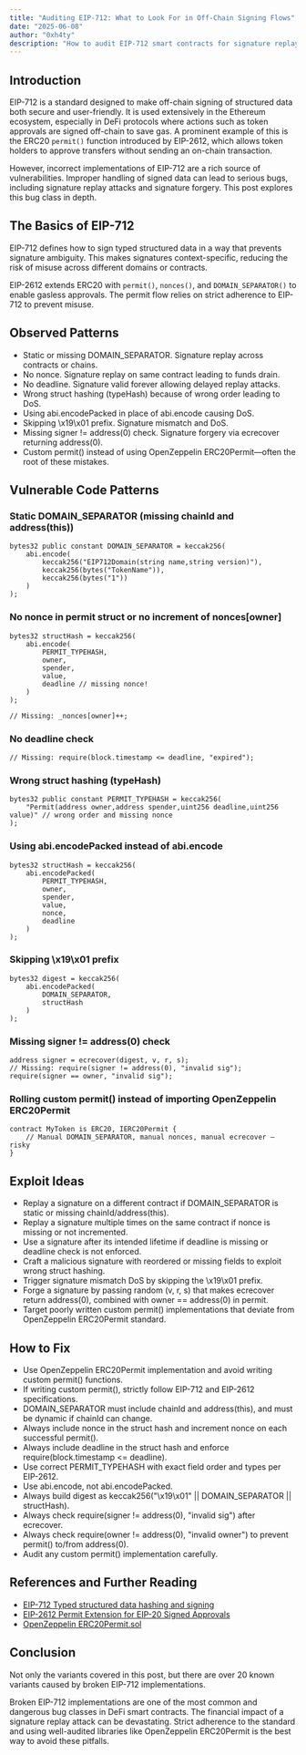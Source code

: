```yaml
---
title: "Auditing EIP-712: What to Look For in Off-Chain Signing Flows"
date: "2025-06-08"
author: "0xh4ty"
description: "How to audit EIP-712 smart contracts for signature replay, forgery, and off-chain signing bugs. Covers common mistakes in EIP-712 and ERC20Permit implementations."
---
```


## Introduction

EIP-712 is a standard designed to make off-chain signing of structured data both secure and user-friendly. It is used extensively in the Ethereum ecosystem, especially in DeFi protocols where actions such as token approvals are signed off-chain to save gas. A prominent example of this is the ERC20 `permit()` function introduced by EIP-2612, which allows token holders to approve transfers without sending an on-chain transaction.

However, incorrect implementations of EIP-712 are a rich source of vulnerabilities. Improper handling of signed data can lead to serious bugs, including signature replay attacks and signature forgery. This post explores this bug class in depth.

## The Basics of EIP-712

EIP-712 defines how to sign typed structured data in a way that prevents signature ambiguity. This makes signatures context-specific, reducing the risk of misuse across different domains or contracts.

EIP-2612 extends ERC20 with `permit()`, `nonces()`, and `DOMAIN_SEPARATOR()` to enable gasless approvals. The permit flow relies on strict adherence to EIP-712 to prevent misuse.

## Observed Patterns

* Static or missing DOMAIN\_SEPARATOR. Signature replay across contracts or chains.
* No nonce. Signature replay on same contract leading to funds drain.
* No deadline. Signature valid forever allowing delayed replay attacks.
* Wrong struct hashing (typeHash) because of wrong order leading to DoS.
* Using abi.encodePacked in place of abi.encode causing DoS.
* Skipping \x19\x01 prefix. Signature mismatch and DoS.
* Missing signer != address(0) check. Signature forgery via ecrecover returning address(0).
* Custom permit() instead of using OpenZeppelin ERC20Permit—often the root of these mistakes.

## Vulnerable Code Patterns

### Static DOMAIN\_SEPARATOR (missing chainId and address(this))

```solidity
bytes32 public constant DOMAIN_SEPARATOR = keccak256(
    abi.encode(
        keccak256("EIP712Domain(string name,string version)"),
        keccak256(bytes("TokenName")),
        keccak256(bytes("1"))
    )
);
```

### No nonce in permit struct or no increment of nonces\[owner]

```solidity
bytes32 structHash = keccak256(
    abi.encode(
        PERMIT_TYPEHASH,
        owner,
        spender,
        value,
        deadline // missing nonce!
    )
);

// Missing: _nonces[owner]++;
```

### No deadline check

```solidity
// Missing: require(block.timestamp <= deadline, "expired");
```

### Wrong struct hashing (typeHash)

```solidity
bytes32 public constant PERMIT_TYPEHASH = keccak256(
    "Permit(address owner,address spender,uint256 deadline,uint256 value)" // wrong order and missing nonce
);
```

### Using abi.encodePacked instead of abi.encode

```solidity
bytes32 structHash = keccak256(
    abi.encodePacked(
        PERMIT_TYPEHASH,
        owner,
        spender,
        value,
        nonce,
        deadline
    )
);
```

### Skipping \x19\x01 prefix

```solidity
bytes32 digest = keccak256(
    abi.encodePacked(
        DOMAIN_SEPARATOR,
        structHash
    )
);
```

### Missing signer != address(0) check

```solidity
address signer = ecrecover(digest, v, r, s);
// Missing: require(signer != address(0), "invalid sig");
require(signer == owner, "invalid sig");
```

### Rolling custom permit() instead of importing OpenZeppelin ERC20Permit

```solidity
contract MyToken is ERC20, IERC20Permit {
    // Manual DOMAIN_SEPARATOR, manual nonces, manual ecrecover — risky
}
```

## Exploit Ideas

* Replay a signature on a different contract if DOMAIN\_SEPARATOR is static or missing chainId/address(this).
* Replay a signature multiple times on the same contract if nonce is missing or not incremented.
* Use a signature after its intended lifetime if deadline is missing or deadline check is not enforced.
* Craft a malicious signature with reordered or missing fields to exploit wrong struct hashing.
* Trigger signature mismatch DoS by skipping the \x19\x01 prefix.
* Forge a signature by passing random (v, r, s) that makes ecrecover return address(0), combined with owner == address(0) in permit.
* Target poorly written custom permit() implementations that deviate from OpenZeppelin ERC20Permit standard.

## How to Fix

* Use OpenZeppelin ERC20Permit implementation and avoid writing custom permit() functions.
* If writing custom permit(), strictly follow EIP-712 and EIP-2612 specifications.
* DOMAIN\_SEPARATOR must include chainId and address(this), and must be dynamic if chainId can change.
* Always include nonce in the struct hash and increment nonce on each successful permit().
* Always include deadline in the struct hash and enforce require(block.timestamp <= deadline).
* Use correct PERMIT\_TYPEHASH with exact field order and types per EIP-2612.
* Use abi.encode, not abi.encodePacked.
* Always build digest as keccak256("\x19\x01" || DOMAIN\_SEPARATOR || structHash).
* Always check require(signer != address(0), "invalid sig") after ecrecover.
* Always check require(owner != address(0), "invalid owner") to prevent permit() to/from address(0).
* Audit any custom permit() implementation carefully.

## References and Further Reading

* [EIP-712 Typed structured data hashing and signing](https://eips.ethereum.org/EIPS/eip-712)
* [EIP-2612 Permit Extension for EIP-20 Signed Approvals](https://eips.ethereum.org/EIPS/eip-2612)
* [OpenZeppelin ERC20Permit.sol](https://github.com/OpenZeppelin/openzeppelin-contracts/blob/master/contracts/token/ERC20/extensions/ERC20Permit.sol)

## Conclusion

Not only the variants covered in this post, but there are over 20 known variants caused by broken EIP-712 implementations.

Broken EIP-712 implementations are one of the most common and dangerous bug classes in DeFi smart contracts. The financial impact of a signature replay attack can be devastating. Strict adherence to the standard and using well-audited libraries like OpenZeppelin ERC20Permit is the best way to avoid these pitfalls.
